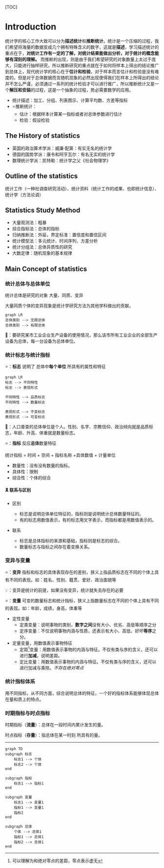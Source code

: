 [TOC]
# Introduction

统计学的核心工作大致可以分为**描述统计**和**推断统计**。统计是一个压缩的过程，我们希望将海量的数据变成几个拥有特殊含义的数字，这就是**描述**，学习描述统计的重点在于，**对统计工作有一定的了解，对统计结果能做出分析，对于统计的概念能够有深刻的理解。** 而推断的出现，则是由于我们希望研究的对象数量上太过于庞大，只能进行抽样研究，所以推断研究的重点就在于如何将样本上得出的结论推广到总体上，现代统计学的核心在于**估计和检验**，对于样本而言估计和检验是没有难度的，但是对于总体数据而言随机现象的必然出现使得我们在样本上所得出的结论并不怎么严谨，必须通过一系列的统计检验才可以进行推广，所以推断统计又是一个**解压和安装**的过程，这是一个抽象的过程，势必需要数学的应用。

- 统计描述：加工、分组、列表图示、计算平均数、方差等指标
- ⭐推断统计：
    - 估计：根据样本计算某一指标或者对总体参数进行估计
    - 检验：假设检验


## The History of statistics

- 英国的政治算术学派：威廉·配第：有实无名的统计学
- 德国的国势学派：康令和阿亨瓦尔：有名无实的统计学
- 数理统计学派：凯特勒：统计学之父《社会物理学》

## Outline of the statistics

统计工作（一种社调查研究活动）、统计资料（统计工作的成果、也即统计信息）、统计学（方法论调）

## Statistics Study Method
- 大量观测法：粗暴
- 综合指标法：总体的指标
- 归纳推断法：外延，界定标准：置信度和置信区间
- 统计模型法：多元统计、时间序列、方差分析
- 统计分组法：总体异质性的研究
- 大数定律：随机现象的基本规律

## Main Concept of statistics

### 统计总体与总体单位

统计总体是研究的对象
大量、同质、变异

大量同质个体的变异现象是统计学研究方法为其他学科做出的贡献。

```mermaid
graph LR 
总体类别 --> 无限总体
总体类别 --> 有限总体

```

🌰：要研究某市工业企业生产设备的使用情况，那么该市所有工业企业的全部生产设备为总体，每一台设备为总体单位。


### 统计标志与统计指标

⭐：**标志** 说明了 总体中**每个单位** 所具有的属性和特征

```mermaid
graph LR 
标志 --> 不同特性
标志 --> 表现形式

不同特性 --> 品质标志
不同特性 --> 数量标志

表现形式 --> 不变标志
表现形式 --> 可变标志

```

🌰：人口普查的总体单位是个人。性别、名字、宗教信仰、政治倾向就是品质标志，年龄、升高、体重就是数量标志。

⭐：**指标** 反应**总体**数量特征 

统计指标 = 时间 + 空间 + 指标名称 +具体数值 + 计量单位

- 数量性：没有没有数量的指标。
- 具体性：限制
- 综合性：个体的综合

#### 🎗️ 联系与区别

- 区别
    - 标志是说明总体单位特征的，指标则是说明统计总体数量特征的。
    - 有的标志用数值表示，有的标志用文字表示，而指标都是用数值表示的。

- 联系
    - 标志是总体指标的来源和基础，指标则是标志的综合。
    - 数量标志与指标之间存在着变换关系。


### 变异与变量

⭐：**变异** 指标和标志的具体表现存在的差别，狭义上指品质标志在不同的个体上具有不同的表现。如：姓名、性别、籍贯、爱好、政治面貌等

💡：变异是统计的前提，如果没有变异，统计就失去存在的必要

⭐：**变量** 可变的数量标志和统计指标，狭义上指数量标志在不同的个体上具有不同的表现。如：年龄，成绩，身高，体重等

- 定性变量
  - 定类变量：说明事物的类别，**数字之间**没有大小、优劣、高低等顺序之分
  - 定序变量：不仅说明事物内涵与性质，还表示有大小、高低、好坏**等序**之分。
- 定量变量，用数值表示事物特征
    - 定距[^1]变量：用数值表示事物的内涵与特征。不仅有类与序的含义，还可以进行**加减**，说明差距。
    - 定比变量：用数值表示事物的内涵与特征。不仅有类与序的含义，还可以进行加减与乘除。_不存在绝对零点_

[^1]:可以理解为和绝对零点的差距，零点表示虚无

### 统计指标体系

用不同指标，从不同方面，综合说明总体的特征，一个好的指标体系能够体现总体在量和质上的特点。

### 时期指标与时点指标
时期指标（**流量**）：总体在一段时间内累计发生的量。

时点指标（**存量**）：指总体在某一时刻  所具有的量。

---

```mermaid
graph TD
subgraph 标志
    标志1 --> 个体
    标志2 --> 个体
end

subgraph 指标 
    标志1 --> 指标1
end

subgraph 变量
    标志1 --> 变量1
    指标1 --> 变量1
    指标2
end

subgraph 总体
    个体 --> 总体1
    指标1 --> 总体1
    指标2 --> 总体1
end
```